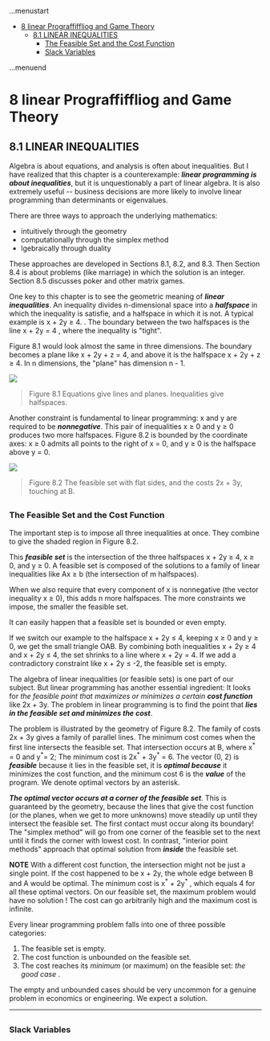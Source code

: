 ...menustart

 - [8 linear Prograffiffliog and Game Theory](#adb23269688b0aa7f8855b8987514b14)
     - [8.1  LINEAR INEQUALITIES](#4d62bef35d1beae693322a0f9c87ffb7)
         - [The Feasible Set and the Cost Function](#8775939e2cfb40d13172e60558b51fea)
         - [Slack Variables](#690c20def841af809622d7d42099c17a)

...menuend


<h2 id="adb23269688b0aa7f8855b8987514b14"></h2>

# 8 linear Prograffiffliog and Game Theory

<h2 id="4d62bef35d1beae693322a0f9c87ffb7"></h2>

## 8.1  LINEAR INEQUALITIES

Algebra is about equations, and analysis is often about inequalities. But I have realized that this chapter is a counterexample: ***linear programming is about inequalities***,  but it is unquestionably a part of linear algebra.  It is also extremely useful -- business decisions are more likely to involve linear programming than determinants or eigenvalues.

There are three ways to approach the underlying mathematics: 

 - intuitively through the geometry
 - computationally through the simplex method
 - lgebraically through duality

These approaches are developed in Sections 8.1, 8.2, and 8.3. Then Section 8.4 is about problems (like marriage) in which the solution is an integer. Section 8.5 discusses poker and other matrix games. 

One key to this chapter is to see the geometric meaning of ***linear inequalities***. An inequality divides n-dimensional space into a ***halfspace*** in which the inequality is satisfie,  and a halfspace in which it is not.  A typical example is x + 2y ≥ 4. . The boundary between the two halfspaces is the line x + 2y = 4 , where the inequality is "tight". 

Figure 8.1 would look almost the same in three dimensions. The boundary becomes a plane like x + 2y + z = 4, and above it is the halfspace x + 2y + z ≥ 4. In n dimensions, the "plane" has dimension n - 1.  

![](https://raw.githubusercontent.com/mebusy/notes/master/imgs/LA_F8.1.png)

> Figure 8.1 Equations give lines and planes. Inequalities give halfspaces.

Another constraint is fundamental to linear programming: x and y are required to be ***nonnegative***. This pair of inequalities x ≥ 0 and y ≥ 0 produces two more halfspaces. Figure 8.2 is bounded by the coordinate axes: x ≥ 0 admits all points to the right of x = 0, and y ≥ 0 is the halfspace above y = 0.

![](https://raw.githubusercontent.com/mebusy/notes/master/imgs/LA_F8.2.png)

> Figure 8.2 The feasible set with flat sides, and the costs 2x + 3y, touching at B.

<h2 id="8775939e2cfb40d13172e60558b51fea"></h2>

### The Feasible Set and the Cost Function 

The important step is to impose all three inequalities at once.  They combine to give the shaded region in Figure 8.2. 

This ***feasible set*** is the intersection of the three halfspaces x + 2y ≥ 4, x ≥ 0, and y ≥ 0. A feasible set is composed of the solutions to a family of linear inequalities like Ax ≥ b (the intersection of m halfspaces). 

When we also require that every component of x is nonnegative (the vector inequality x ≥ 0), this adds n more halfspaces. The more constraints we impose, the smaller the feasible set.

It can easily happen that a feasible set is bounded or even empty. 

If we switch our example to the halfspace x + 2y ≤ 4, keeping x ≥ 0 and y ≥ 0, we get the small triangle OAB. By combining both inequalities x + 2y ≥ 4 and x + 2y ≤ 4, the set shrinks to a line where x + 2y = 4. If we add a contradictory constraint like x + 2y ≤ -2, the feasible set is empty.

The algebra of linear inequalities (or feasible sets) is one part of our subject.  But linear programming has another essential ingredient: It looks for *the feasible point that maximizes or minimizes a certain* ***cost function*** like 2x + 3y.  The problem in linear programming is to find the point that ***lies in the feasible set and minimizes the cost***.

The problem is illustrated by the geometry of Figure 8.2. The family of costs 2x + 3y gives a family of parallel lines. The minimum cost comes when the first line intersects the feasible set. That intersection occurs at B, where x<sup>\*</sup> = 0 and y<sup>\*</sup>= 2; The minimum cost is 2x<sup>\*</sup> + 3y<sup>\*</sup> = 6.  The vector (0, 2) is ***feasible*** because it lies in the feasible set, it is ***optimal because*** it minimizes the cost function, and the minimum cost 6 is the ***value*** of the program. We denote optimal vectors by an asterisk.

***The optimal vector occurs at a corner of the feasible set***. This is guaranteed by the geometry, because the lines that give the cost function (or the planes, when we get to more unknowns) move steadily up until they intersect the feasible set. The first contact must occur along its boundary!   The "simplex method" will go from one corner of the feasible set to the next until it finds the corner with lowest cost. In contrast, "interior point methods" approach that optimal solution from ***inside*** the feasible set.

**NOTE** With a different cost function, the intersection might not be just a single point. If the cost happened to be x + 2y, the whole edge between B and A would be optimal. The minimum cost is x<sup>\*</sup> + 2y<sup>\*</sup> , which equals 4 for all these optimal vectors. On our feasible set, the maximum problem would have no solution ! The cost can go arbitrarily high and the maximum cost is infinite.

Every linear programming problem falls into one of three possible categories:

 1. The feasible set is empty.
 2. The cost function is unbounded on the feasible set.
 3. The cost reaches its *minimum* (or maximum) on the feasible set: *the good case* .

The empty and unbounded cases should be very uncommon for a genuine problem in economics or engineering. We expect a solution.

---

<h2 id="690c20def841af809622d7d42099c17a"></h2>

### Slack Variables






